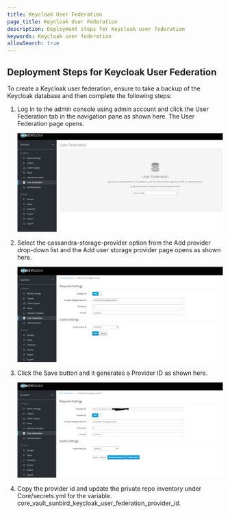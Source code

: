 ```yaml
---
title: Keycloak User Federation
page_title: Keycloak User Federation
description: Deployment steps for Keycloak user federation
keywords: Keycloak user federation
allowSearch: true
--- 
```


## Deployment Steps for Keycloak User Federation

To create a Keycloak user federation, ensure to take a backup of the Keycloak database and then complete the following steps:

1.	Log in to the admin console using admin account and click the User Federation tab in the navigation pane as shown here. The User Federation page opens. 

    <img src='./images/keycloak_user_federation.png'/>

2.	Select the cassandra-storage-provider option from the Add provider drop-down list and the Add user storage provider page opens as shown here. 

    <img src='./images/keycloak_user_storage_provider.png'/>

3.	Click the Save button and it generates a Provider ID as shown here.

    <img src='./images/keycloak_cassandra_storage_provider.png'/>

4.	Copy the provider id and update the private repo inventory under Core/secrets.yml for the variable. core_vault_sunbird_keycloak_user_federation_provider_id. 

